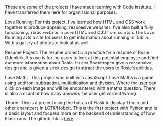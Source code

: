 These are some of the projects I have made learning with Code Institute. I have transferred them here for organizaional purposes. 

Love Running: For this project, I've learned how HTML and CSS work together to produce appealing, responsive websites.
I've also built a fully functioning, static website in pure HTML and CSS from scratch. The Love Running acts a site for users to get information about running in Dublin. With a gallery of photos to look at as well.

Resume Project: The resume project is a practice for a resume of Rosie Odenkirk. It's use is for the users to look at this potential employee and find out more information about Rosie. It uses Bootstrap to give a responsive design and is given a sleek design to attract the users to Rosie's abilities. 

Love Maths:  This project was built with JavaScript. Love Maths is a game using addition, subtraction, multiplication and division. Where the user can click on each image and will be encountered with a maths question. There is also a count of how many answers the user get correct/wrong.

Thorin: This is a project using the basics of Flask to display Thorin and other charatcers in LOTR/Hobbit. This is the first project with Python and is a basic layout and focused more on the backend of understanding of how Flask runs. The github link is [here](https://github.com/LaneSawyerT/flask).
